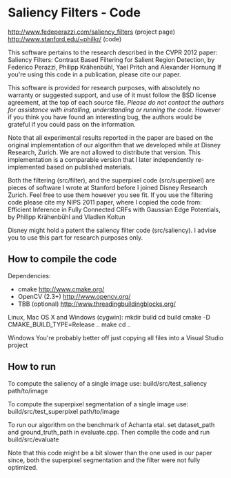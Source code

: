 Saliency Filters - Code
=======================

http://www.fedeperazzi.com/saliency_filters  (project page)
http://www.stanford.edu/~philkr/  (code)

This software pertains to the research described in the CVPR 2012 paper:
Saliency Filters: Contrast Based Filtering for Salient Region Detection, by
Federico Perazzi, Philipp Krähenbühl, Yael Pritch and Alexander Hornung
If you're using this code in a publication, please cite our paper.

This software is provided for research purposes, with absolutely no warranty
or suggested support, and use of it must follow the BSD license agreement, at
the top of each source file. *Please do not contact the authors for assistance
with installing, understanding or running the code.* However if you think you
have found an interesting bug, the authors would be grateful if you could pass
on the information.

Note that all experimental results reported in the paper are based on the
original implementation of our algorithm that we developed while at Disney
Research, Zurich. We are not allowed to distribute that version. This
implementation is a comparable version that I later independently re-implemented
based on published materials.

Both the filtering (src/filter), and the superpixel code (src/superpixel) are
pieces of software I wrote at Stanford before I joined Disney Research Zurich.
Feel free to use them however you see fit. If you use the filtering code please
cite my NIPS 2011 paper, where I copied the code from:
Efficient Inference in Fully Connected CRFs with Gaussian Edge Potentials, by
Philipp Krähenbühl and Vladlen Koltun

Disney might hold a patent the saliency filter code (src/saliency). I advise you
to use this part for research purposes only.

How to compile the code
-----------------------
Dependencies:
 * cmake           http://www.cmake.org/
 * OpenCV (2.3+)   http://www.opencv.org/
 * TBB (optional)  http://www.threadingbuildingblocks.org/

Linux, Mac OS X and Windows (cygwin):
 mkdir build
 cd build
 cmake -D CMAKE_BUILD_TYPE=Release ..
 make
 cd ..

Windows
 You're probably better off just copying all files into a Visual Studio
 project


How to run
----------
To compute the saliency of a single image use:
 build/src/test_saliency path/to/image

To compute the superpixel segmentation of a single image use:
 build/src/test_superpixel path/to/image

To run our algorithm on the benchmark of Achanta etal. set dataset_path and
ground_truth_path in evaluate.cpp. Then compile the code and run
 build/src/evaluate

Note that this code might be a bit slower than the one used in our paper since,
both the superpixel segmentation and the filter were not fully optimized.
